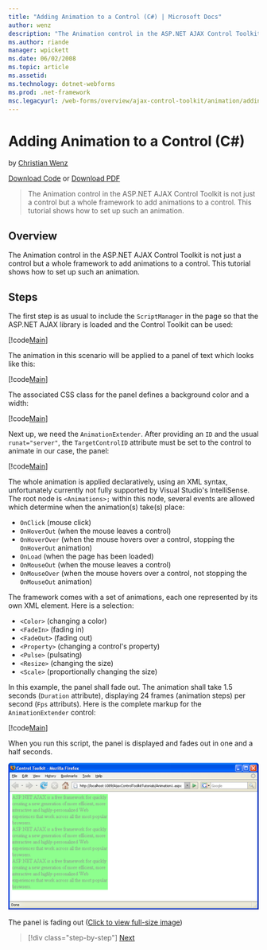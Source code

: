 ```yaml
---
title: "Adding Animation to a Control (C#) | Microsoft Docs"
author: wenz
description: "The Animation control in the ASP.NET AJAX Control Toolkit is not just a control but a whole framework to add animations to a control. This tutorial shows how..."
ms.author: riande
manager: wpickett
ms.date: 06/02/2008
ms.topic: article
ms.assetid: 
ms.technology: dotnet-webforms
ms.prod: .net-framework
msc.legacyurl: /web-forms/overview/ajax-control-toolkit/animation/adding-animation-to-a-control-cs
---
```

Adding Animation to a Control (C#)
====================
by [Christian Wenz](https://github.com/wenz)

[Download Code](http://download.microsoft.com/download/f/9/a/f9a26acd-8df4-4484-8a18-199e4598f411/Animation1.cs.zip) or [Download PDF](http://download.microsoft.com/download/6/7/1/6718d452-ff89-4d3f-a90e-c74ec2d636a3/animation1CS.pdf)

> The Animation control in the ASP.NET AJAX Control Toolkit is not just a control but a whole framework to add animations to a control. This tutorial shows how to set up such an animation.


## Overview

The Animation control in the ASP.NET AJAX Control Toolkit is not just a control but a whole framework to add animations to a control. This tutorial shows how to set up such an animation.

## Steps

The first step is as usual to include the `ScriptManager` in the page so that the ASP.NET AJAX library is loaded and the Control Toolkit can be used:

[!code[Main](adding-animation-to-a-control-cs/samples/sample1.xml)]

The animation in this scenario will be applied to a panel of text which looks like this:

[!code[Main](adding-animation-to-a-control-cs/samples/sample2.xml)]

The associated CSS class for the panel defines a background color and a width:

[!code[Main](adding-animation-to-a-control-cs/samples/sample3.xml)]

Next up, we need the `AnimationExtender`. After providing an `ID` and the usual `runat="server"`, the `TargetControlID` attribute must be set to the control to animate in our case, the panel:

[!code[Main](adding-animation-to-a-control-cs/samples/sample4.xml)]

The whole animation is applied declaratively, using an XML syntax, unfortunately currently not fully supported by Visual Studio's IntelliSense. The root node is `<Animations>;` within this node, several events are allowed which determine when the animation(s) take(s) place:

- `OnClick` (mouse click)
- `OnHoverOut` (when the mouse leaves a control)
- `OnHoverOver` (when the mouse hovers over a control, stopping the `OnHoverOut` animation)
- `OnLoad` (when the page has been loaded)
- `OnMouseOut` (when the mouse leaves a control)
- `OnMouseOver` (when the mouse hovers over a control, not stopping the `OnMouseOut` animation)

The framework comes with a set of animations, each one represented by its own XML element. Here is a selection:

- `<Color>` (changing a color)
- `<FadeIn>` (fading in)
- `<FadeOut>` (fading out)
- `<Property>` (changing a control's property)
- `<Pulse>` (pulsating)
- `<Resize>` (changing the size)
- `<Scale>` (proportionally changing the size)

In this example, the panel shall fade out. The animation shall take 1.5 seconds (`Duration` attribute), displaying 24 frames (animation steps) per second (`Fps` attributs). Here is the complete markup for the `AnimationExtender` control:

[!code[Main](adding-animation-to-a-control-cs/samples/sample5.xml)]

When you run this script, the panel is displayed and fades out in one and a half seconds.


[![The panel is fading out](adding-animation-to-a-control-cs/_static/image2.png)](adding-animation-to-a-control-cs/_static/image1.png)

The panel is fading out ([Click to view full-size image](adding-animation-to-a-control-cs/_static/image3.png))

>[!div class="step-by-step"]
[Next](executing-several-animations-at-the-same-time-cs.md)